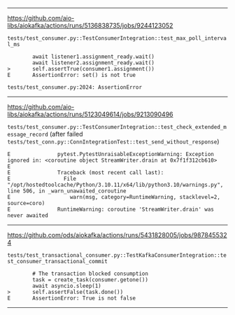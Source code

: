 <hr/>

https://github.com/aio-libs/aiokafka/actions/runs/5136838735/jobs/9244123052

`tests/test_consumer.py::TestConsumerIntegration::test_max_poll_interval_ms`

```
        await listener1.assignment_ready.wait()
        await listener2.assignment_ready.wait()
>       self.assertTrue(consumer1.assignment())
E       AssertionError: set() is not true

tests/test_consumer.py:2024: AssertionError
```

<hr/>

https://github.com/aio-libs/aiokafka/actions/runs/5123049614/jobs/9213090496

`tests/test_consumer.py::TestConsumerIntegration::test_check_extended_message_record` (after failed `tests/test_conn.py::ConnIntegrationTest::test_send_without_response`)

```
E               pytest.PytestUnraisableExceptionWarning: Exception ignored in: <coroutine object StreamWriter.drain at 0x7f1f312cb610>
E
E               Traceback (most recent call last):
E                 File "/opt/hostedtoolcache/Python/3.10.11/x64/lib/python3.10/warnings.py", line 506, in _warn_unawaited_coroutine
E                   warn(msg, category=RuntimeWarning, stacklevel=2, source=coro)
E               RuntimeWarning: coroutine 'StreamWriter.drain' was never awaited
```

<hr/>

https://github.com/ods/aiokafka/actions/runs/5431828005/jobs/9878455324

`tests/test_transactional_consumer.py::TestKafkaConsumerIntegration::test_consumer_transactional_commit`

```
        # The transaction blocked consumption
        task = create_task(consumer.getone())
        await asyncio.sleep(1)
>       self.assertFalse(task.done())
E       AssertionError: True is not false
```

<hr/>
